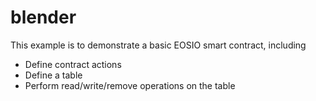 # blender

This example is to demonstrate a basic EOSIO smart contract, including

- Define contract actions
- Define a table
- Perform read/write/remove operations on the table
